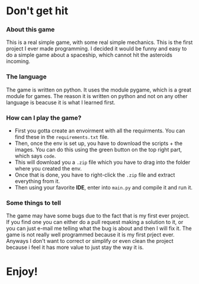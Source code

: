 # Don't get hit
### About this game
This is a real simple game, with some real simple mechanics. This is the first project I ever made programming. I decided it would be funny and easy to do a simple game about a spaceship, which cannot hit the asteroids incoming.

### The language
The game is written on python. It uses the module pygame, which is a great module for games. The reason it is written on python and not on any other language is beacuse it is what I learned first. 

### How can I play the game?

- First you gotta create an envoirment with all the requirments. You can find these in the `requirements.txt` file.
- Then, once the env is set up, you have to download the scripts + the images. You can do this using the green button on the top right part, which says `code`.
- This will download you a `.zip` file which you have to drag into the folder where you created the env.
- Once that is done, you have to right-click the `.zip` file and extract everything from it.
- Then using your favorite **IDE**, enter into `main.py` and compile it and run it.

### Some things to tell
The game may have some bugs due to the fact that is my first ever project. If you find one you can either do a pull request making a solution to it, or you can just e-mail me telling what the bug is about and then I will fix it.
The game is not really well programmed because it is my first prject ever. Anyways I don't want to correct or simplify or even clean the project because i feel it has more value to just stay the way it is.

# Enjoy!

